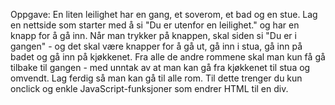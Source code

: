 Oppgave: 
En liten leilighet har en gang, et soverom, et bad og en stue. Lag en nettside som starter med å si "Du er utenfor en leilighet." og har en knapp for å gå inn. Når man trykker på knappen, skal siden si "Du er i gangen" - og det skal være knapper for å gå ut, gå inn i stua, gå inn på badet og gå inn på kjøkkenet. Fra alle de andre rommene skal man kun få gå tilbake til gangen - med unntak av at man kan gå fra kjøkkenet til stua og omvendt. Lag ferdig så man kan gå til alle rom. Til dette trenger du kun onclick og enkle JavaScript-funksjoner som endrer HTML til en div.